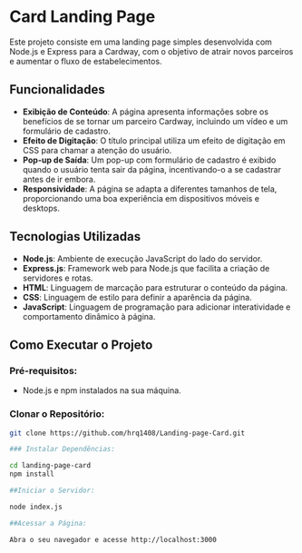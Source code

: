 # Card Landing Page

Este projeto consiste em uma landing page simples desenvolvida com Node.js e Express para a Cardway, com o objetivo de atrair novos parceiros e aumentar o fluxo de estabelecimentos.

## Funcionalidades

- **Exibição de Conteúdo**: A página apresenta informações sobre os benefícios de se tornar um parceiro Cardway, incluindo um vídeo e um formulário de cadastro.
- **Efeito de Digitação**: O título principal utiliza um efeito de digitação em CSS para chamar a atenção do usuário.
- **Pop-up de Saída**: Um pop-up com formulário de cadastro é exibido quando o usuário tenta sair da página, incentivando-o a se cadastrar antes de ir embora.
- **Responsividade**: A página se adapta a diferentes tamanhos de tela, proporcionando uma boa experiência em dispositivos móveis e desktops.

## Tecnologias Utilizadas

- **Node.js**: Ambiente de execução JavaScript do lado do servidor.
- **Express.js**: Framework web para Node.js que facilita a criação de servidores e rotas.
- **HTML**: Linguagem de marcação para estruturar o conteúdo da página.
- **CSS**: Linguagem de estilo para definir a aparência da página.
- **JavaScript**: Linguagem de programação para adicionar interatividade e comportamento dinâmico à página.

## Como Executar o Projeto

### Pré-requisitos:

- Node.js e npm instalados na sua máquina.

### Clonar o Repositório:

```bash
git clone https://github.com/hrq1408/Landing-page-Card.git

### Instalar Dependências:

cd landing-page-card
npm install

##Iniciar o Servidor:

node index.js

##Acessar a Página:

Abra o seu navegador e acesse http://localhost:3000